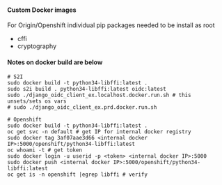 #### Custom Docker images ####

For Origin/Openshift individual pip packages needed to be install as root

- cffi
- cryptography

#### Notes on docker build are below ####

```
# S2I
sudo docker build -t python34-libffi:latest .
sudo s2i build . python34-libffi:latest oidc:latest
sudo ./django_oidc_client_ex.localhost.docker.run.sh # this unsets/sets os vars
# sudo ./django_oidc_client_ex.prd.docker.run.sh

# Openshift
sudo docker build -t python34-libffi:latest . 
oc get svc -n default # get IP for internal docker registry
sudo docker tag 3af07aae3d66 <internal docker IP>:5000/openshift/python34-libffi:latest
oc whoami -t # get token
sudo docker login -u userid -p <token> <internal docker IP>:5000
sudo docker push <internal docker IP>:5000/openshift/python34-libffi:latest
oc get is -n openshift |egrep libffi # verify
```
